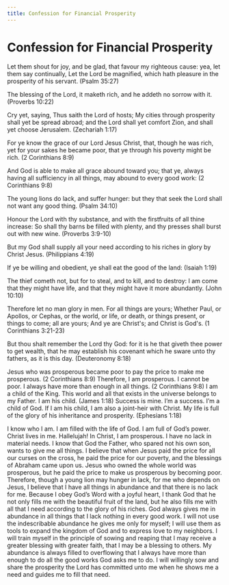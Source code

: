 ```yaml
---
title: Confession for Financial Prosperity
---
```


# Confession for Financial Prosperity

Let them shout for joy, and be glad, that favour my righteous cause: yea, let them say continually, Let the Lord be magnified, which hath pleasure in the prosperity of his servant. (Psalm 35:27)

The blessing of the Lord, it maketh rich, and he addeth no sorrow with it. (Proverbs 10:22)

Cry yet, saying, Thus saith the Lord of hosts; My cities through prosperity shall yet be spread abroad; and the Lord shall yet comfort Zion, and shall yet choose Jerusalem. (Zechariah 1:17)

For ye know the grace of our Lord Jesus Christ, that, though he was rich, yet for your sakes he became poor, that ye through his poverty might be rich. (2 Corinthians 8:9)

And God is able to make all grace abound toward you; that ye, always having all sufficiency in all things, may abound to every good work: (2 Corinthians 9:8)

The young lions do lack, and suffer hunger: but they that seek the Lord shall not want any good thing. (Psalm 34:10)

Honour the Lord with thy substance, and with the firstfruits of all thine increase: So shall thy barns be filled with plenty, and thy presses shall burst out with new wine. (Proverbs 3:9-10)

But my God shall supply all your need according to his riches in glory by Christ Jesus. (Philippians 4:19)

If ye be willing and obedient, ye shall eat the good of the land: (Isaiah 1:19)

The thief cometh not, but for to steal, and to kill, and to destroy: I am come that they might have life, and that they might have it more abundantly. (John 10:10)

Therefore let no man glory in men. For all things are yours; Whether Paul, or Apollos, or Cephas, or the world, or life, or death, or things present, or things to come; all are yours; And ye are Christ's; and Christ is God's. (1 Corinthians 3:21-23)

But thou shalt remember the Lord thy God: for it is he that giveth thee power to get wealth, that he may establish his covenant which he sware unto thy fathers, as it is this day. (Deuteronomy 8:18)

Jesus who was prosperous became poor to pay the price to make me prosperous. (2 Corinthians 8:9)
Therefore, I am prosperous. I cannot be poor. I always have more than enough in all things. (2 Corinthians 9:8)
I am a child of the King. This world and all that exists in the universe belongs to my Father. I am his child. (James 1:18)
Success is mine. I’m a success. I’m a child of God. If I am his child, I am also a joint-heir with Christ. My life is full of the glory of his inheritance and prosperity. (Ephesians 1:18)

I know who I am. I am filled with the life of God. I am full of God’s power. Christ lives in me. Hallelujah!
In Christ, I am prosperous. I have no lack in material needs. I know that God the Father, who spared not his own son, wants to give me all things.
I believe that when Jesus paid the price for all our curses on the cross, he paid the price for our poverty, and the blessings of Abraham came upon us.
Jesus who owned the whole world was prosperous, but he paid the price to make us prosperous by becoming poor. Therefore, though a young lion may hunger in lack, for me who depends on Jesus, I believe that I have all things in abundance and that there is no lack for me.
Because I obey God’s Word with a joyful heart, I thank God that he not only fills me with the beautiful fruit of the land, but he also fills me with all that I need according to the glory of his riches.
God always gives me in abundance in all things that I lack nothing in every good work.
I will not use the indescribable abundance he gives me only for myself; I will use them as tools to expand the kingdom of God and to express love to my neighbors.
I will train myself in the principle of sowing and reaping that I may receive a greater blessing with greater faith, that I may be a blessing to others.
My abundance is always filled to overflowing that I always have more than enough to do all the good works God asks me to do.
I will willingly sow and share the prosperity the Lord has committed unto me when he shows me a need and guides me to fill that need.
